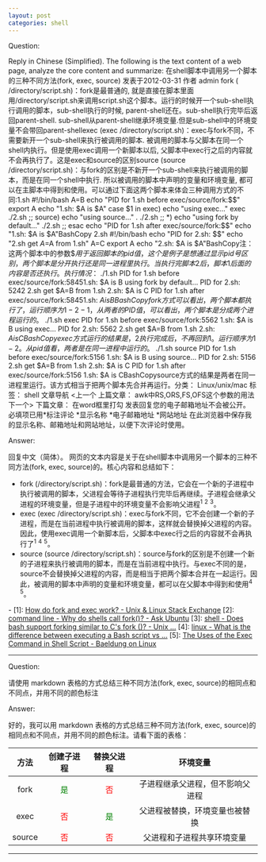 ```yaml
---
layout: post
categories: shell
---
```

Question:

Reply in Chinese (Simplified).
The following is the text content of a web page, analyze the core content and summarize:
在shell脚本中调用另一个脚本的三种不同方法(fork, exec, source)
发表于2012-03-31 作者 admin
fork ( /directory/script.sh)：fork是最普通的, 就是直接在脚本里面用/directory/script.sh来调用script.sh这个脚本。运行的时候开一个sub-shell执行调用的脚本，sub-shell执行的时候, parent-shell还在。sub-shell执行完毕后返回parent-shell. sub-shell从parent-shell继承环境变量.但是sub-shell中的环境变量不会带回parent-shellexec (exec /directory/script.sh)：exec与fork不同，不需要新开一个sub-shell来执行被调用的脚本. 被调用的脚本与父脚本在同一个shell内执行。但是使用exec调用一个新脚本以后, 父脚本中exec行之后的内容就不会再执行了。这是exec和source的区别source (source /directory/script.sh)：与fork的区别是不新开一个sub-shell来执行被调用的脚本，而是在同一个shell中执行. 所以被调用的脚本中声明的变量和环境变量, 都可以在主脚本中得到和使用。可以通过下面这两个脚本来体会三种调用方式的不同:1.sh
#!/bin/bash
A=B 
echo "PID for 1.sh before exec/source/fork:$$"
export A
echo "1.sh: $A is $A"
case $1 in
exec)
echo "using exec…"
exec ./2.sh ;;
source)
echo "using source…"
. ./2.sh ;;
*)
echo "using fork by default…"
./2.sh ;;
esac
echo "PID for 1.sh after exec/source/fork:$$"
echo "1.sh: $A is $A"BashCopy
2.sh
#!/bin/bash
echo "PID for 2.sh: $$"
echo "2.sh get $A=$A from 1.sh"
A=C
export A
echo "2.sh: $A is $A"BashCopy注：这两个脚本中的参数$$用于返回脚本的pid值，这个是例子是想通过显示pid号区别，两个脚本是分开执行还是同一进程里执行。当执行完脚本2后，脚本1后面的内容是否还执行。执行情况：$ ./1.sh
PID for 1.sh before exec/source/fork:58451.sh: $A is B
using fork by default…
PID for 2.sh: 5242
2.sh get $A=B from 1.sh
2.sh: $A is C
PID for 1.sh after exec/source/fork:58451.sh: $A is BBashCopyfork方式可以看出，两个脚本都执行了，运行顺序为1-2-1，从两者的PID值，可以看出，两个脚本是分成两个进程运行的。$ ./1.sh exec
PID for 1.sh before exec/source/fork:5562
1.sh: $A is B
using exec…
PID for 2.sh: 5562
2.sh get $A=B from 1.sh
2.sh: $A is CBashCopyexec方式运行的结果是，2执行完成后，不再回到1。运行顺序为1-2。从pid值看，两者是在同一进程中运行的。$ ./1.sh source
PID for 1.sh before exec/source/fork:5156
1.sh: $A is B
using source…
PID for 2.sh: 5156
2.sh get $A=B from 1.sh
2.sh: $A is C
PID for 1.sh after exec/source/fork:5156
1.sh: $A is CBashCopysource方式的结果是两者在同一进程里运行。该方式相当于把两个脚本先合并再运行。分类：
Linux/unix/mac
标签：
shell
文章导航
<上一个
上篇文章：
awk中RS,ORS,FS,OFS这个参数的用法
下一个>
下篇文章：
在word框里打勾
发表回复您的电子邮箱地址不会被公开。 必填项已用*标注评论 *显示名称 *电子邮箱地址 *网站地址 在此浏览器中保存我的显示名称、邮箱地址和网站地址，以便下次评论时使用。

Answer:

回复中文（简体）。
网页的文本内容是关于在shell脚本中调用另一个脚本的三种不同方法(fork, exec, source)的。核心内容和总结如下：

- fork (/directory/script.sh)：fork是最普通的方法，它会在一个新的子进程中执行被调用的脚本，父进程会等待子进程执行完毕后再继续。子进程会继承父进程的环境变量，但是子进程中的环境变量不会影响父进程<sup>1</sup> <sup>2</sup> <sup>3</sup>。
- exec (exec /directory/script.sh)：exec与fork不同，它不会创建一个新的子进程，而是在当前进程中执行被调用的脚本，这样就会替换掉父进程的内容。因此，使用exec调用一个新脚本后，父脚本中exec行之后的内容就不会再执行了<sup>1</sup> <sup>4</sup> <sup>5</sup>。
- source (source /directory/script.sh)：source与fork的区别是不创建一个新的子进程来执行被调用的脚本，而是在当前进程中执行。与exec不同的是，source不会替换掉父进程的内容，而是相当于把两个脚本合并在一起运行。因此，被调用的脚本中声明的变量和环境变量，都可以在父脚本中得到和使用<sup>4</sup> <sup>5</sup>。


\-
\[1]: [How do fork and exec work? - Unix & Linux Stack Exchange](https://unix.stackexchange.com/questions/179604/how-do-fork-and-exec-work)
\[2]: [command line - Why do shells call fork()? - Ask Ubuntu](https://askubuntu.com/questions/428458/why-do-shells-call-fork)
\[3]: [shell - Does bash support forking similar to C's fork ()? - Unix ...](https://unix.stackexchange.com/questions/7608/does-bash-support-forking-similar-to-cs-fork)
\[4]: [linux - What is the difference between executing a Bash script vs ...](https://superuser.com/questions/176783/what-is-the-difference-between-executing-a-bash-script-vs-sourcing-it)
\[5]: [The Uses of the Exec Command in Shell Script - Baeldung on Linux](https://www.baeldung.com/linux/exec-command-in-shell-script)

<hr/>

Question:

请使用 markdown 表格的方式总结三种不同方法(fork, exec, source)的相同点和不同点，并用不同的颜色标注

Answer:

好的，我可以用 markdown 表格的方式总结三种不同方法(fork, exec, source)的相同点和不同点，并用不同的颜色标注。请看下面的表格：

| 方法 | 创建子进程 | 替换父进程 | 环境变量 |
| :---: | :---: | :---: | :---: |
| fork | <span style="color:green">是</span> | <span style="color:red">否</span> | 子进程继承父进程，但不影响父进程 |
| exec | <span style="color:red">否</span> | <span style="color:green">是</span> | 父进程被替换，环境变量也被替换 |
| source | <span style="color:red">否</span> | <span style="color:red">否</span> | 父进程和子进程共享环境变量 |



<hr/>

